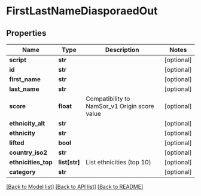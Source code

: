 # FirstLastNameDiasporaedOut

## Properties
Name | Type | Description | Notes
------------ | ------------- | ------------- | -------------
**script** | **str** |  | [optional] 
**id** | **str** |  | [optional] 
**first_name** | **str** |  | [optional] 
**last_name** | **str** |  | [optional] 
**score** | **float** | Compatibility to NamSor_v1 Origin score value | [optional] 
**ethnicity_alt** | **str** |  | [optional] 
**ethnicity** | **str** |  | [optional] 
**lifted** | **bool** |  | [optional] 
**country_iso2** | **str** |  | [optional] 
**ethnicities_top** | **list[str]** | List ethnicities (top 10) | [optional] 
**category** | **str** |  | [optional] 

[[Back to Model list]](../README.md#documentation-for-models) [[Back to API list]](../README.md#documentation-for-api-endpoints) [[Back to README]](../README.md)


